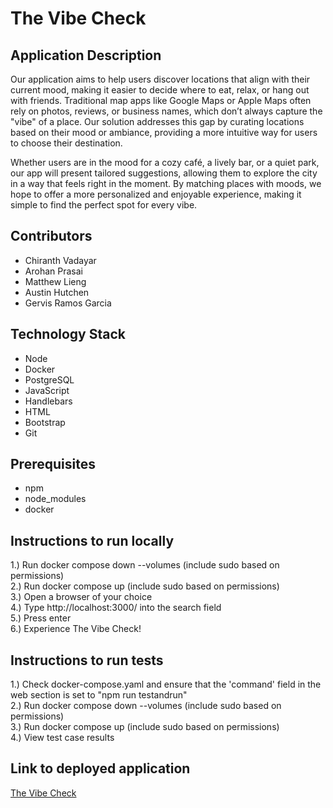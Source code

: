 # The Vibe Check
## Application Description
Our application aims to help users discover locations that align with their current mood, making it easier to decide where to eat, relax, or hang out with friends. Traditional map apps like Google Maps or Apple Maps often rely on photos, reviews, or business names, which don’t always capture the "vibe" of a place. Our solution addresses this gap by curating locations based on their mood or ambiance, providing a more intuitive way for users to choose their destination.

Whether users are in the mood for a cozy café, a lively bar, or a quiet park, our app will present tailored suggestions, allowing them to explore the city in a way that feels right in the moment. By matching places with moods, we hope to offer a more personalized and enjoyable experience, making it simple to find the perfect spot for every vibe.

## Contributors
- Chiranth Vadayar
- Arohan Prasai
- Matthew Lieng
- Austin Hutchen
- Gervis Ramos Garcia

## Technology Stack
- Node
- Docker
- PostgreSQL
- JavaScript
- Handlebars
- HTML
- Bootstrap
- Git

## Prerequisites
- npm
- node_modules
- docker

## Instructions to run locally
1.) Run docker compose down --volumes (include sudo based on permissions)<br/>
2.) Run docker compose up (include sudo based on permissions)<br/>
3.) Open a browser of your choice<br/>
4.) Type http://localhost:3000/ into the search field<br/>
5.) Press enter<br/>
6.) Experience The Vibe Check!

## Instructions to run tests
1.) Check docker-compose.yaml and ensure that the 'command' field in the web section is set to "npm run testandrun"<br/>
2.) Run docker compose down --volumes (include sudo based on permissions)<br/>
3.) Run docker compose up (include sudo based on permissions)<br/>
4.) View test case results

## Link to deployed application
[The Vibe Check](https://thevibecheck.onrender.com/)
